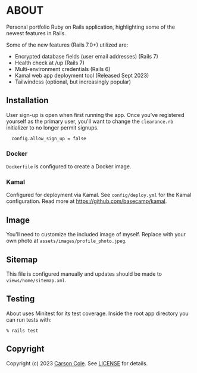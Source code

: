 # ABOUT

Personal portfolio Ruby on Rails application, highlighting some of the newest features in Rails.

Some of the new features (Rails 7.0+) utilized are:

- Encrypted database fields (user email addresses) (Rails 7)
- Health check at /up (Rails 7)
- Multi-environment credentials (Rails 6)
- Kamal web app deployment tool (Released Sept 2023)
- Tailwindcss (optional, but increasingly popular)

## Installation

User sign-up is open when first running the app. Once you've registered yourself as the primary user, you'll want to change the `clearance.rb` initializer to no longer permit signups.

```
  config.allow_sign_up = false
```

### Docker

`Dockerfile` is configured to create a Docker image.

### Kamal

Configured for deployment via Kamal. See `config/deploy.yml` for the Kamal configuration. Read more at https://github.com/basecamp/kamal.


## Image

You'll need to customize the included image of myself. Replace with your own photo at `assets/images/profile_photo.jpeg`.

## Sitemap

This file is configured manually and updates should be made to `views/home/sitemap.xml`.

## Testing

About uses Minitest for its test coverage. Inside the root app directory you can run tests with:

    
    % rails test


## Copyright

Copyright (c) 2023 [Carson Cole](https://carsonrcole.com). See [LICENSE](/LICENSE) for details.
